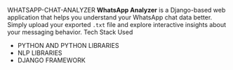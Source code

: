 WHATSAPP-CHAT-ANALYZER
**WhatsApp Analyzer** is a Django-based web application that helps you understand your WhatsApp chat data better.  
Simply upload your exported `.txt` file and explore interactive insights about your messaging behavior.
Tech Stack Used
- PYTHON AND PYTHON LIBRARIES
- NLP LIBRARIES
- DJANGO FRAMEWORK
